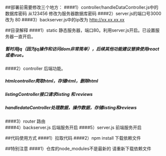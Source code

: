 ##部署前需要修改三个地方：
####1）controller/handleDataController.js中的数据库密码 从123456 修改为服务器数据库密码
####2）server.js的端口号3000 改为 80
####3）backserver.js中的ip改为 http://xx.xx.xx.xx


##目录解释
####1）static 静态服务器，端口80。利用server.js开启。已设置服务器一直开启。
#####    暂时用jq（因为jq操作和访问dom非常简单），后续其他功能建议替换使用react或者vue。
####2）controller 后端功能。
#####    htmlcontroller爬取html，存储html，删除html
#####    listingController接口请求listing 和 reviews
#####    handledataController处理数据，操作数据，存储listing和reviews
####3）router 路由    
####4）backserver.js 后端服务开启
####5）server.js 前端服务开启

##代码使用方式
####1）拉取代码
####2）npm install 下载依赖文件

##特别注意
####1）仓库的node_modules不是最新的 请重新下载依赖文件
